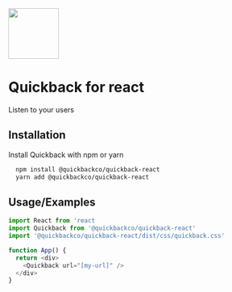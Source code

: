 
<img src="https://i.imgur.com/2wEJ5Is.png" height="100">

# Quickback for react

Listen to your users


## Installation

Install Quickback with npm or yarn

```bash
  npm install @quickbackco/quickback-react
  yarn add @quickbackco/quickback-react
```

## Usage/Examples

```javascript
import React from 'react
import Quickback from '@quickbackco/quickback-react'
import '@quickbackco/quickback-react/dist/css/quickback.css'

function App() {
  return <div>
    <Quickback url="[my-url]" />
  </div>
}
```